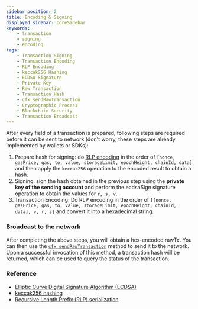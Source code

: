 ```yaml
---
sidebar_position: 2
title: Encoding & Signing
displayed_sidebar: coreSidebar
keywords: 
    - transaction
    - signing
    - encoding
tags:
    - Transaction Signing
    - Transaction Encoding
    - RLP Encoding
    - keccak256 Hashing
    - ECDSA Signature
    - Private Key
    - Raw Transaction
    - Transaction Hash
    - cfx_sendRawTransaction
    - Cryptographic Process
    - Blockchain Security
    - Transaction Broadcast
---
```


After every field of a transaction is prepared, following steps are required before it can be sent to network (don't worry, these steps are already implemented by wallets or SDKs):

1. Prepare hash for signing: do [RLP encoding](https://ethereum.org/en/developers/docs/data-structures-and-encoding/rlp/) in the order of `[nonce, gasPrice, gas, to, value, storageLimit, epochHeight, chainId, data]` and then apply the `keccak256` operation to the encoded result to obtain a hash.
2. Signing: sign the hash obtained in the previous step using the **private key of the sending account** and perform the ecdsaSign signature operation to obtain the values for `r, s, v`.
3. Transaction Encoding: Do RLP encoding in the order of `[[nonce, gasPrice, gas, to, value, storageLimit, epochHeight, chainId, data], v, r, s]` and convert it into a hexadecimal string.

### Broadcast to the network

After completing the above steps, you will obtain a hex-encoded rawTx. You can then use the [`cfx_sendRawTransaction`](../../build/json-rpc/cfx-namespace.md#cfx_sendrawtransaction) method to send it to the network. Upon a successful invocation of this method, a transaction hash will be returned, which can be used to query the status of the transaction.

### Reference

* [Elliptic Curve Digital Signature Algorithm (ECDSA)](https://fitsaleem.medium.com/ethereums-elliptic-curve-digital-signature-algorithm-ecdsa-88e1659f4879#:~:text=ECDSA%20is%20used%20in%20Ethereum,included%20in%20the%20transaction%20data.)
* [keccak256 hashing](https://ethereum.org/en/glossary/#keccak-256)
* [Recursive Length Prefix (RLP) serialization](https://ethereum.org/en/developers/docs/data-structures-and-encoding/rlp/)
